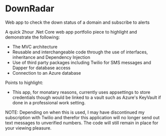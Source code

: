 # DownRadar
Web app to check the down status of a domain and subscribe to alerts

A quick 2hour .Net Core web app portfolio piece to highlight and demonstrate the following:
  * The MVC architecture
  * Reusable and interchangeable code through the use of interfaces, inheritance and Dependency Injection
  * Use of third party packages including Twilio for SMS messages and Dapper for database access
  * Connection to an Azure database
  
 Points to highlight:
  * This app, for monatary reasons, currently uses appsettings to store credentials though would be linked to a vault such as Azure's KeyVault if done in a professional work setting.
 
 NOTE:
  Depending on when this is used, I may have discontinued my subscription with Twilio and therefor this application will no longer send out text messages to unverified numbers.
  The code will still remain in place for your viewing pleasure.
 

